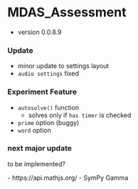 # MDAS_Assessment

- version 0.0.8.9

### Update

- minor update to settings layout
- `audio settings` fixed

### Experiment Feature
- `autosolve()` function
    -  solves only if `has timer` is checked
- `prime` option (buggy)
- `word` option

### next major update
<p> to be implemented? </p>
- https://api.mathjs.org/
- SymPy Gamma